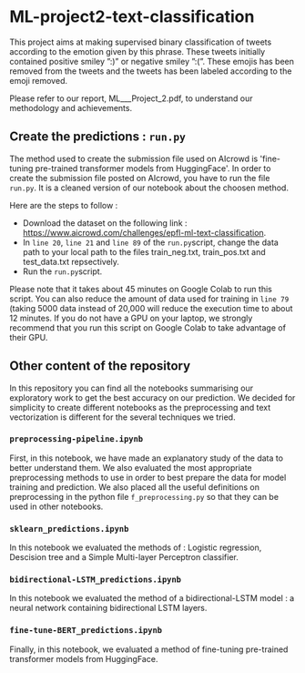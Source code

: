 # ML-project2-text-classification

This project aims at making supervised binary classification of tweets according to the emotion given by this phrase. These tweets initially contained positive smiley ”:)” or negative smiley ”:(”. These emojis has been removed from the tweets and the tweets has been labeled according to the emoji removed.

Please refer to our report, ML___Project_2.pdf, to understand our methodology and achievements.

## Create the predictions : `run.py`

The method used to create the submission file used on AIcrowd is 'fine-tuning pre-trained transformer models from HuggingFace'. In order to create the submission file posted on AIcrowd, you have to run the file `run.py`. It is a cleaned version of our notebook about the choosen method. 

Here are the steps to follow : 

* Download the dataset on the following link : https://www.aicrowd.com/challenges/epfl-ml-text-classification. 
* In `line 20`, `line 21` and `line 89` of the `run.py`script, change the data path to your local path to the files train_neg.txt, train_pos.txt and test_data.txt repsectively. 
* Run the `run.py`script.

Please note that it takes about 45 minutes on Google Colab to run this script. You can also reduce the amount of data used for training in `line 79` (taking 5000 data instead of 20,000 will reduce the execution time to about 12 minutes. If you do not have a GPU on your laptop, we strongly recommend that you run this script on Google Colab to take advantage of their GPU.


## Other content of the repository

In this repository you can find all the notebooks summarising our exploratory work to get the best accuracy on our prediction. We decided for simplicity to create different notebooks as the preprocessing and text vectorization is different for the several techniques we tried.

### `preprocessing-pipeline.ipynb`

First, in this notebook, we have made an explanatory study of the data to better understand them. We also evaluated the most appropriate preprocessing methods to use in order to best prepare the data for model training and prediction. We also placed all the useful definitions on preprocessing in the python file `f_preprocessing.py` so that they can be used in other notebooks.

### `sklearn_predictions.ipynb`
In this notebook we evaluated the methods of : Logistic regression, Descision tree and a Simple Multi-layer Perceptron classifier.  

### `bidirectional-LSTM_predictions.ipynb`
In this notebook we evaluated the method of a bidirectional-LSTM model : a neural network containing bidirectional LSTM layers.

### `fine-tune-BERT_predictions.ipynb`
Finally, in this notebook, we evaluated a method of fine-tuning pre-trained transformer models from HuggingFace.
